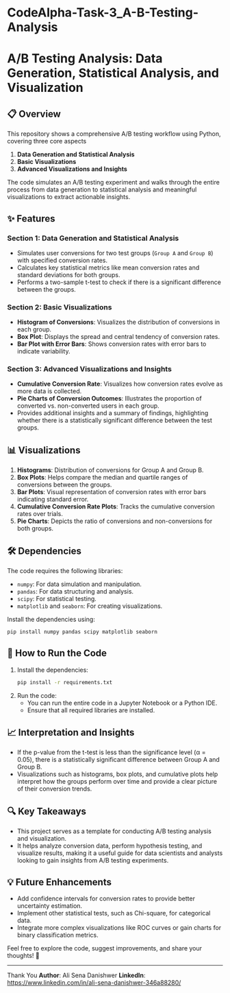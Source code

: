 # CodeAlpha-Task-3_A-B-Testing-Analysis
# A/B Testing Analysis: Data Generation, Statistical Analysis, and Visualization

## 📋 Overview

This repository shows a comprehensive A/B testing workflow using Python, covering three core aspects

1. **Data Generation and Statistical Analysis**
2. **Basic Visualizations**
3. **Advanced Visualizations and Insights**

The code simulates an A/B testing experiment and walks through the entire process from data generation to statistical analysis and meaningful visualizations to extract actionable insights.

## ✨ Features

### Section 1: Data Generation and Statistical Analysis
- Simulates user conversions for two test groups (`Group A` and `Group B`) with specified conversion rates.
- Calculates key statistical metrics like mean conversion rates and standard deviations for both groups.
- Performs a two-sample t-test to check if there is a significant difference between the groups.

### Section 2: Basic Visualizations
- **Histogram of Conversions**: Visualizes the distribution of conversions in each group.
- **Box Plot**: Displays the spread and central tendency of conversion rates.
- **Bar Plot with Error Bars**: Shows conversion rates with error bars to indicate variability.

### Section 3: Advanced Visualizations and Insights
- **Cumulative Conversion Rate**: Visualizes how conversion rates evolve as more data is collected.
- **Pie Charts of Conversion Outcomes**: Illustrates the proportion of converted vs. non-converted users in each group.
- Provides additional insights and a summary of findings, highlighting whether there is a statistically significant difference between the test groups.

## 📊 Visualizations

1. **Histograms**: Distribution of conversions for Group A and Group B.
2. **Box Plots**: Helps compare the median and quartile ranges of conversions between the groups.
3. **Bar Plots**: Visual representation of conversion rates with error bars indicating standard error.
4. **Cumulative Conversion Rate Plots**: Tracks the cumulative conversion rates over trials.
5. **Pie Charts**: Depicts the ratio of conversions and non-conversions for both groups.

## 🛠️ Dependencies

The code requires the following libraries:

- `numpy`: For data simulation and manipulation.
- `pandas`: For data structuring and analysis.
- `scipy`: For statistical testing.
- `matplotlib` and `seaborn`: For creating visualizations.

Install the dependencies using:

```bash
pip install numpy pandas scipy matplotlib seaborn
```

## 🚀 How to Run the Code

1. Install the dependencies:
   ```bash
   pip install -r requirements.txt
   ```
3. Run the code:
   - You can run the entire code in a Jupyter Notebook or a Python IDE.
   - Ensure that all required libraries are installed.

## 📈 Interpretation and Insights

- If the p-value from the t-test is less than the significance level (α = 0.05), there is a statistically significant difference between Group A and Group B.
- Visualizations such as histograms, box plots, and cumulative plots help interpret how the groups perform over time and provide a clear picture of their conversion trends.

## 🔍 Key Takeaways

- This project serves as a template for conducting A/B testing analysis and visualization.
- It helps analyze conversion data, perform hypothesis testing, and visualize results, making it a useful guide for data scientists and analysts looking to gain insights from A/B testing experiments.

## 💡 Future Enhancements

- Add confidence intervals for conversion rates to provide better uncertainty estimation.
- Implement other statistical tests, such as Chi-square, for categorical data.
- Integrate more complex visualizations like ROC curves or gain charts for binary classification metrics.

Feel free to explore the code, suggest improvements, and share your thoughts! 🎉

---
Thank You
**Author**: Ali Sena Danishwer
**LinkedIn**: https://www.linkedin.com/in/ali-sena-danishwer-346a88280/


